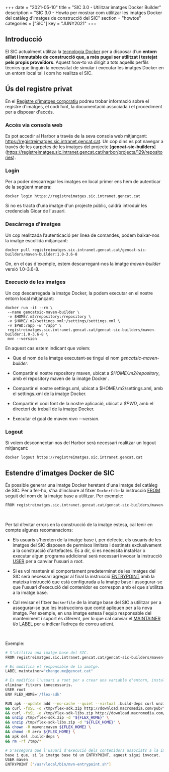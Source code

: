 +++
date        = "2021-05-10"
title       = "SIC 3.0 - Utilitzar imatges Docker Builder"
description = "SIC 3.0 - Howto per mostrar com utilitzar les imatges Docker del catàleg d'imatges de construcció del SIC"
section     = "howtos"
categories  = ["SIC"]
key        = "JUNY2021"
+++

## Introducció

El SIC actualment utilitza la [tecnologia Docker](https://www.docker.com/) per a disposar d’un **entorn aïllat i immutable
de construcció que, a més pugui ser utilitzat i testejat pels propis proveïdors**. Aquest how-to va dirigit a tots aquells
perfils tècnics que tinguin la necessitat de simular i executar les imatges Docker en un entorn local tal i com ho realitza el SIC.

## Ús del registre privat

En el [Registre d'imatges corporatiu](/plataformes/sic/serveis/sic30-serveis/registre-imatges/) podreu trobar informació sobre el registre
d'imatges, el codi font, la documentació associada i el procediment per a disposar d'accés.

### Accés via consola web
Es pot accedir al Harbor a través de la seva consola web mitjançant: https://registreimatges.sic.intranet.gencat.cat.
Un cop dins es pot navegar a través de les carpetes de les imatges del projecte [**gencat-sic-builders**]
(https://registreimatges.sic.intranet.gencat.cat/harbor/projects/129/repositories).

### Login
Per a poder descarregar les imatges en local primer ens hem de autenticar de la següent manera:
```
docker login https://registreimatges.sic.intranet.gencat.cat
```

Si no es tracta d'una imatge d'un projecte públic, caldrà introduir les credencials Gicar de l'usuari.

### Descàrrega d'imatges

Un cop realitzada l’autenticació per linea de comandes, podem baixar-nos la imatge escollida mitjançant:
```
docker pull registreimatges.sic.intranet.gencat.cat/gencat-sic-builders/maven-builder:1.0-3.6-8
```

On, en el cas d'exemple, estem descarregant-nos la imatge *maven-builder* versió 1.0-3.6-8.

### Execució de les imatges

Un cop descarregada la imatge Docker, la podem executar en el nostre entorn local mitjançant:
```
docker run -it --rm \
 --name gencatsic-maven-builder \
 -v $HOME/.m2/repository:/repository \
 -v $HOME/.m2/settings.xml:/settings/settings.xml \
 -v $PWD:/app -w "/app" \
 registreimatges.sic.intranet.gencat.cat/gencat-sic-builders/maven-builder:1.0-3.6-8 \
 mvn --version
```

En aquest cas estem indicant que volem:

- Que el nom de la imatge executant-se tingui el nom *gencatsic-maven-builder*.

- Compartir el nostre repository maven, ubicat a *$HOME/.m2/repository*, amb el repository maven de la imatge Docker .

- Compartir el nostre settings.xml, ubicat a $HOME/.m2/settings.xml, amb el settings.xml de la imatge Docker.

- Compartir el codi font de la nostre aplicació, ubicat a *$PWD*, amb el directori de treball de la imatge Docker.

- Executar el goal de maven *mvn --version*.

### Logout

Si volem desconnectar-nos del Harbor serà necessari realitzar un logout mitjançant:
```
docker logout https://registreimatges.sic.intranet.gencat.cat
```

## Estendre d’imatges Docker de SIC

És possible generar una imatge Docker heretant d'una imatge del catàleg de SIC.
Per a fer-ho, s'ha d’incloure al fitxer `Dockerfile` la instrucció [FROM](https://docs.docker.com/engine/reference/builder/#from)
seguit del nom de la imatge base a utilitzar.
Per exemple:

```bash
FROM registreimatges.sic.intranet.gencat.cat/gencat-sic-builders/maven-builder:1.0-3.6-8
```
</br>


Per tal d’evitar errors en la construcció de la imatge estesa, cal tenir en compte algunes recomanacions:

* Els usuaris s'hereten de la imatge base i, per defecte, els usuaris de les imatges del SIC disposen de permisos limitats i
destinats exclusivament a la construcció d'artefactes. És a dir, si es necessita instal·lar o executar algun programa addicional serà
necessari invocar la instrucció [USER](https://docs.docker.com/engine/reference/builder/#user) per a canviar l'usuari a *root*.

* Si es vol mantenir el comportament predeterminat de les imatges del SIC serà necessari agregar al final
la instrucció [ENTRYPOINT](https://docs.docker.com/engine/reference/builder/#entrypoint) amb la mateixa instrucció que està
configurada a la imatge base i assegurar-se que l'usuari d'execució del contenidor es correspon amb el que s'utilitza a la imatge base.

* Cal revisar el fitxer `Dockerfile` de la imatge base del SIC a utilitzar per a assegurar-se que les instruccions que conté
apliquen per a la nova imatge. Per exemple, en una imatge estesa l'equip responsable del manteniment i suport és diferent, per lo que cal
canviar el [MAINTAINER](https://docs.docker.com/engine/reference/builder/#maintainer-deprecated) i/o
[LABEL](https://docs.docker.com/engine/reference/builder/#label) per a indicar l’adreça de correu adient.
</br>

Exemple:

```bash
# S'utilitza una imatge base del SIC.
FROM registreimatges.sic.intranet.gencat.cat/gencat-sic-builders/maven-builder:1.0-3.6-8

# Es modifica el responsable de la imatge.
LABEL maintainer="change.me@gencat.cat"

# Es modifica l'usuari a root per a crear una variable d'entorn, instal·lar un programa addicional, donar permisos i
eliminar fitxers innecessaris.
USER root
ENV FLEX_HOME='/flex-sdk'

RUN apk --update add --no-cache --quiet --virtual .build-deps curl unzip \
&& curl -fsSL -o /tmp/flex-sdk.zip http://download.macromedia.com/pub/flex/sdk/builds/flex3/flex_sdk_3.4.1.10084A.zip \
&& curl -fsSL -o /tmp/flex-sdk-libs.zip http://download.macromedia.com/pub/flex/sdk/datavisualization_sdk3.4.zip \
&& unzip /tmp/flex-sdk.zip -d "${FLEX_HOME}" \
&& unzip /tmp/flex-sdk-libs.zip -d "${FLEX_HOME}" \
&& chown -R maven:maven ${FLEX_HOME} \
&& chmod -R a+rx ${FLEX_HOME} \
&& apk del .build-deps \
&& rm -rf /tmp/*

# S'assegura que l'usuari d'execució dels contenidors associats a la imatge es correspongui amb l'utilitzat a la imatge
base i que, si la imatge base té un ENTRYPOINT, aquest sigui invocat.
USER maven
ENTRYPOINT ["/usr/local/bin/mvn-entrypoint.sh"]
```